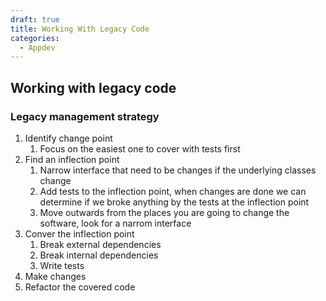 ```yaml
---
draft: true
title: Working With Legacy Code
categories:
  - Appdev
---
```

## Working with legacy code

### Legacy management strategy

1. Identify change point
   1. Focus on the easiest one to cover with tests first
2. Find an inflection point
   1. Narrow interface that need to be changes if the underlying classes change
   2. Add tests to the inflection point, when changes are done we can determine if we broke anything by the tests at the inflection point
   3. Move outwards from the places you are going to change the software, look for a narrom interface
3. Conver the inflection point
   1. Break external dependencies
   2. Break internal dependencies
   3. Write tests
4. Make changes
5. Refactor the covered  code
